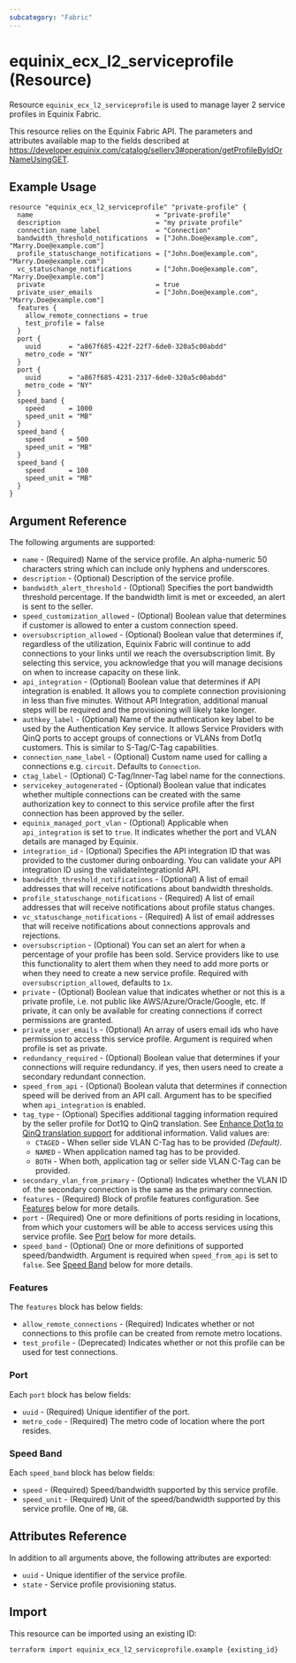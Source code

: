 ```yaml
---
subcategory: "Fabric"
---
```


# equinix_ecx_l2_serviceprofile (Resource)

Resource `equinix_ecx_l2_serviceprofile` is used to manage layer 2 service profiles
in Equinix Fabric.

This resource relies on the Equinix Fabric API. The parameters
and attributes available map to the fields described at
<https://developer.equinix.com/catalog/sellerv3#operation/getProfileByIdOrNameUsingGET>.

## Example Usage

```hcl
resource "equinix_ecx_l2_serviceprofile" "private-profile" {
  name                               = "private-profile"
  description                        = "my private profile"
  connection_name_label              = "Connection"
  bandwidth_threshold_notifications  = ["John.Doe@example.com", "Marry.Doe@example.com"]
  profile_statuschange_notifications = ["John.Doe@example.com", "Marry.Doe@example.com"]
  vc_statuschange_notifications      = ["John.Doe@example.com", "Marry.Doe@example.com"]
  private                            = true
  private_user_emails                = ["John.Doe@example.com", "Marry.Doe@example.com"]
  features {
    allow_remote_connections = true
    test_profile = false
  }
  port {
    uuid       = "a867f685-422f-22f7-6de0-320a5c00abdd"
    metro_code = "NY"
  }
  port {
    uuid       = "a867f685-4231-2317-6de0-320a5c00abdd"
    metro_code = "NY"
  }
  speed_band {
    speed      = 1000
    speed_unit = "MB"
  }
  speed_band {
    speed      = 500
    speed_unit = "MB"
  }
  speed_band {
    speed      = 100
    speed_unit = "MB"
  }
}
```

## Argument Reference

The following arguments are supported:

* `name` - (Required) Name of the service profile. An alpha-numeric 50 characters string which can
include only hyphens and underscores.
* `description` - (Optional) Description of the service profile.
* `bandwidth_alert_threshold` - (Optional) Specifies the port bandwidth threshold percentage. If
the bandwidth limit is met or exceeded, an alert is sent to the seller.
* `speed_customization_allowed` - (Optional) Boolean value that determines if customer is allowed
to enter a custom connection speed.
* `oversubscription_allowed` - (Optional) Boolean value that determines if, regardless of the
utilization, Equinix Fabric will continue to add connections to your links until we reach the
oversubscription limit. By selecting this service, you acknowledge that you will manage decisions
on when to increase capacity on these link.
* `api_integration` - (Optional) Boolean value that determines if API integration is enabled. It
allows you to complete connection provisioning in less than five minutes. Without API Integration,
additional manual steps will be required and the provisioning will likely take longer.
* `authkey_label` - (Optional) Name of the authentication key label to be used by the
Authentication Key service. It allows Service Providers with QinQ ports to accept groups of
connections or VLANs from Dot1q customers. This is similar to S-Tag/C-Tag capabilities.
* `connection_name_label` - (Optional) Custom name used for calling a connections
e.g. `circuit`. Defaults to `Connection`.
* `ctag_label` - (Optional) C-Tag/Inner-Tag label name for the connections.
* `servicekey_autogenerated` - (Optional) Boolean value that indicates whether multiple connections
can be created with the same authorization key to connect to this service profile after the first
connection has been approved by the seller.
* `equinix_managed_port_vlan` - (Optional) Applicable when `api_integration` is set to `true`. It
indicates whether the port and VLAN details are managed by Equinix.
* `integration_id` - (Optional) Specifies the API integration ID that was provided to the customer
during onboarding. You can validate your API integration ID using the validateIntegrationId API.
* `bandwidth_threshold_notifications` - (Optional) A list of email addresses that will receive
notifications about bandwidth thresholds.
* `profile_statuschange_notifications` - (Required) A list of email addresses that will receive
notifications about profile status changes.
* `vc_statuschange_notifications` - (Required) A list of email addresses that will receive
notifications about connections approvals and rejections.
* `oversubscription` - (Optional) You can set an alert for when a percentage of your profile has
been sold. Service providers like to use this functionality to alert them when they need to add
more ports or when they need to create a new service profile. Required with
`oversubscription_allowed`, defaults to `1x`.
* `private` - (Optional) Boolean value that indicates whether or not this is a private profile,
i.e. not public like AWS/Azure/Oracle/Google, etc. If private, it can only be available for
creating connections if correct permissions are granted.
* `private_user_emails` - (Optional) An array of users email ids who have permission to access this
service profile. Argument is required when profile is set as private.
* `redundancy_required` - (Optional) Boolean value that determines if your connections will require
redundancy. if yes, then users need to create a secondary redundant connection.
* `speed_from_api` - (Optional) Boolean valuta that determines if connection speed will be derived
from an API call. Argument has to be specified when `api_integration` is enabled.
* `tag_type` - (Optional) Specifies additional tagging information required by the seller profile
for Dot1Q to QinQ translation. See [Enhance Dot1q to QinQ translation support](https://docs.equinix.com/es/Content/Interconnection/Fabric/layer-2/Fabric-Create-Layer2-Service-Profile.htm#:~:text=Enhance%20Dot1q%20to%20QinQ%20translation%20support)
for additional information. Valid values are:
  * `CTAGED` - When seller side VLAN C-Tag has to be provided _(Default)_.
  * `NAMED` - When application named tag has to be provided.
  * `BOTH` - When both, application tag or seller side VLAN C-Tag can be provided.
* `secondary_vlan_from_primary` - (Optional) Indicates whether the VLAN ID of. the secondary
connection is the same as the primary connection.
* `features` - (Required) Block of profile features configuration. See [Features](#features) below
for more details.
* `port` - (Required) One or more definitions of ports residing in locations, from which your
customers will be able to access services using this service profile. See [Port](#port) below for
more details.
* `speed_band` - (Optional) One or more definitions of supported speed/bandwidth. Argument is
required when `speed_from_api` is set to `false`. See [Speed Band](#speed-band) below for more
details.

### Features

The `features` block has below fields:

* `allow_remote_connections` - (Required) Indicates whether or not connections to this profile
can be created from remote metro locations.
* `test_profile` - (Deprecated) Indicates whether or not this profile can be used for test
connections.

### Port

Each `port` block has below fields:

* `uuid` - (Required) Unique identifier of the port.
* `metro_code` - (Required) The metro code of location where the port resides.

### Speed Band

Each `speed_band` block has below fields:

* `speed` - (Required) Speed/bandwidth supported by this service profile.
* `speed_unit` - (Required) Unit of the speed/bandwidth supported by this service profile. One of
`MB`, `GB`.

## Attributes Reference

In addition to all arguments above, the following attributes are exported:

* `uuid` - Unique identifier of the service profile.
* `state` - Service profile provisioning status.

## Import

This resource can be imported using an existing ID:

```sh
terraform import equinix_ecx_l2_serviceprofile.example {existing_id}
```
